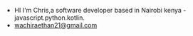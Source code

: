 - HI I'm Chris,a software developer based in Nairobi kenya
-javascript.python.kotlin. 
- wachiraethan21@gmail.com

<!---
wachira-eth/wachira-eth is a ✨ special ✨ repository because its `README.md` (this file) appears on your GitHub profile.
You can click the Preview link to take a look at your changes.
--->
